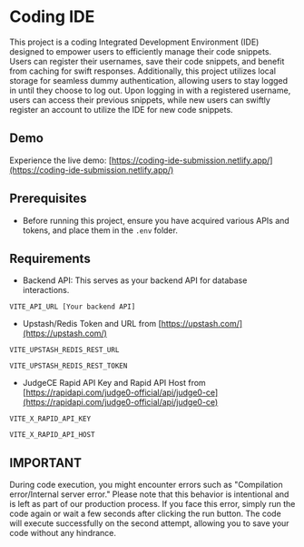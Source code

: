 # Coding IDE

This project is a coding Integrated Development Environment (IDE) designed to empower users to efficiently manage their code snippets. Users can register their usernames, save their code snippets, and benefit from caching for swift responses. Additionally, this project utilizes local storage for seamless dummy authentication, allowing users to stay logged in until they choose to log out. Upon logging in with a registered username, users can access their previous snippets, while new users can swiftly register an account to utilize the IDE for new code snippets.

## Demo

Experience the live demo: [https://coding-ide-submission.netlify.app/](https://coding-ide-submission.netlify.app/)


## Prerequisites

* Before running this project, ensure you have acquired various APIs and tokens, and place them in the `.env` folder.

## Requirements

* Backend API: This serves as your backend API for database interactions.
```
VITE_API_URL [Your backend API]
```
* Upstash/Redis Token and URL from [https://upstash.com/](https://upstash.com/)
```
VITE_UPSTASH_REDIS_REST_URL
```
```
VITE_UPSTASH_REDIS_REST_TOKEN
```

* JudgeCE Rapid API Key and Rapid API Host from [https://rapidapi.com/judge0-official/api/judge0-ce](https://rapidapi.com/judge0-official/api/judge0-ce)

```
VITE_X_RAPID_API_KEY
```
```
VITE_X_RAPID_API_HOST
```


## IMPORTANT

During code execution, you might encounter errors such as "Compilation error/Internal server error." Please note that this behavior is intentional and is left as part of our production process. If you face this error, simply run the code again or wait a few seconds after clicking the run button. The code will execute successfully on the second attempt, allowing you to save your code without any hindrance.
